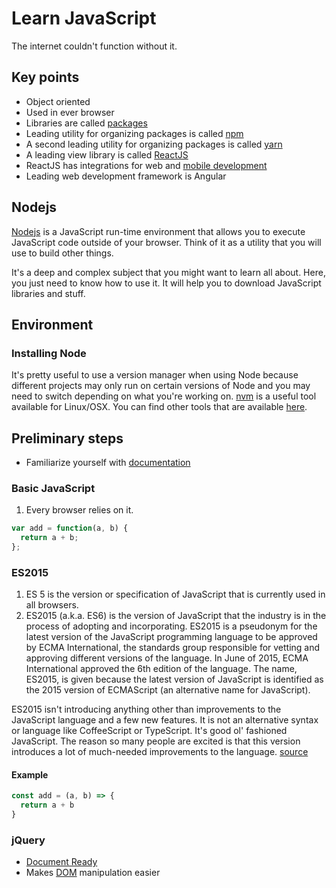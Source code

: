 # Learn JavaScript
The internet couldn't function without it.

## Key points
- Object oriented
- Used in ever browser
- Libraries are called [packages](https://docs.npmjs.com/about-packages-and-modules)
- Leading utility for organizing packages is called [npm](https://www.npmjs.com)
- A second leading utility for organizing packages is called [yarn](https://yarnpkg.com/en/)
- A leading view library is called [ReactJS](https://reactjs.org/)
- ReactJS has integrations for web and [mobile development](https://reactnative.dev/)
- Leading web development framework is Angular

## Nodejs
[Nodejs](https://nodejs.org/en/) is a JavaScript run-time environment that allows you to execute JavaScript code outside of your browser. Think of it as a utility that you will use to build other things.

It's a deep and complex subject that you might want to learn all about. Here, you just need to know how to use it. It will help you to download JavaScript libraries and stuff.

## Environment
### Installing Node
It's pretty useful to use a version manager when using Node because different projects may only run on certain versions of Node and you may need to switch depending on what you're working on. [nvm](https://github.com/nvm-sh/nvm#intro) is a useful tool available for Linux/OSX. You can find other tools that are available [here](https://docs.npmjs.com/downloading-and-installing-node-js-and-npm#using-a-node-version-manager-to-install-nodejs-and-npm).


## Preliminary steps
- Familiarize yourself with [documentation](https://developer.mozilla.org/en-US/docs/Web/JavaScript)

### Basic JavaScript
1. Every browser relies on it.

```javascript
var add = function(a, b) {
  return a + b;
};
```

### ES2015
1. ES 5 is the version or specification of JavaScript that is currently used in all browsers.
2. ES2015 (a.k.a. ES6) is the version of JavaScript that the industry is in the process of adopting and incorporating.
ES2015 is a pseudonym for the latest version of the JavaScript programming language to be approved by ECMA International, the standards group responsible for vetting and approving different versions of the language. In June of 2015, ECMA International approved the 6th edition of the language. The name, ES2015, is given because the latest version of JavaScript is identified as the 2015 version of ECMAScript (an alternative name for JavaScript).

ES2015 isn't introducing anything other than improvements to the JavaScript language and a few new features. It is not an alternative syntax or language like CoffeeScript or TypeScript. It's good ol' fashioned JavaScript. The reason so many people are excited is that this version introduces a lot of much-needed improvements to the language. [source](https://themeteorchef.com/blog/what-is-es2015)

#### Example
```javascript
const add = (a, b) => {
  return a + b
}
```


### jQuery
- [Document Ready](https://learn.jquery.com/using-jquery-core/document-ready/)
- Makes [DOM](https://www.w3schools.com/js/js_htmldom.asp) manipulation easier
